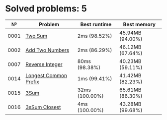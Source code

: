# Solved problems: 5

| №    | Problem                                                 | Best runtime   | Best memory      |
|------|---------------------------------------------------------|----------------|------------------|
| 0001 | [Two Sum](src/main/kotlin/problems/p0001)               | 2ms (98.52%)   | 45.94MB (94.00%) |
| 0002 | [Add Two Numbers](src/main/kotlin/problems/p0002)       | 2ms (86.29%)   | 46.12MB (67.64%) |
| 0007 | [Reverse Integer](src/main/kotlin/problems/p0007)       | 80ms (98.38%)  | 40.23MB (59.11%) |
| 0014 | [Longest Common Prefix](src/main/kotlin/problems/p0014) | 1ms (99.41%)   | 41.42MB (82.23%) |
| 0015 | [3Sum](src/main/kotlin/problems/p0015)                  | 32ms (100.00%) | 65.61MB (86.30%) |
| 0016 | [3sSum Closest](src/main/kotlin/problems/p0016)         | 4ms (100.00%)  | 43.28MB (99.68%) |
